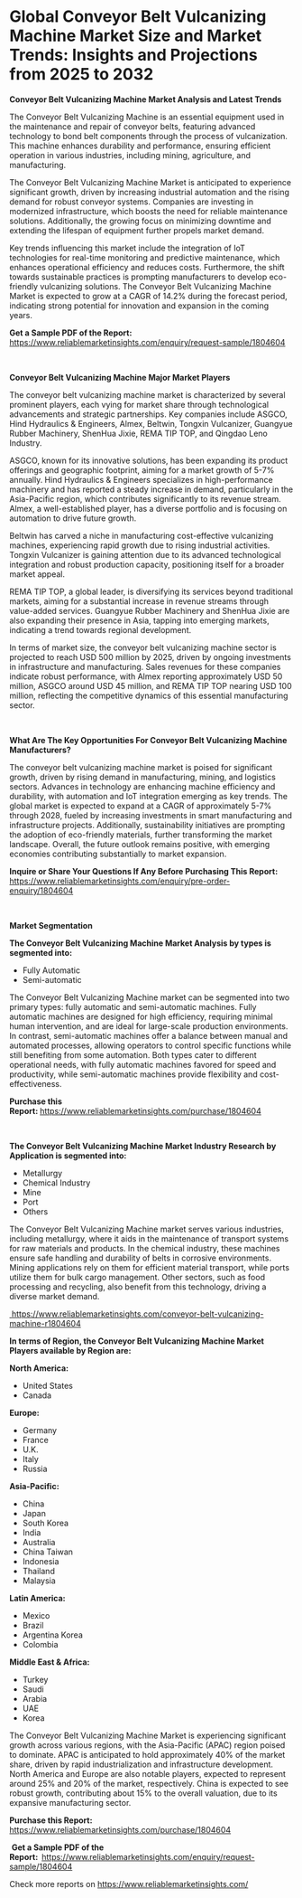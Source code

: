 <p><h1>Global Conveyor Belt Vulcanizing Machine Market Size and Market Trends: Insights and Projections from 2025 to 2032</h1></p><p><strong>Conveyor Belt Vulcanizing Machine Market Analysis and Latest Trends</strong></p>
<p><p>The Conveyor Belt Vulcanizing Machine is an essential equipment used in the maintenance and repair of conveyor belts, featuring advanced technology to bond belt components through the process of vulcanization. This machine enhances durability and performance, ensuring efficient operation in various industries, including mining, agriculture, and manufacturing.</p><p>The Conveyor Belt Vulcanizing Machine Market is anticipated to experience significant growth, driven by increasing industrial automation and the rising demand for robust conveyor systems. Companies are investing in modernized infrastructure, which boosts the need for reliable maintenance solutions. Additionally, the growing focus on minimizing downtime and extending the lifespan of equipment further propels market demand.</p><p>Key trends influencing this market include the integration of IoT technologies for real-time monitoring and predictive maintenance, which enhances operational efficiency and reduces costs. Furthermore, the shift towards sustainable practices is prompting manufacturers to develop eco-friendly vulcanizing solutions. The Conveyor Belt Vulcanizing Machine Market is expected to grow at a CAGR of 14.2% during the forecast period, indicating strong potential for innovation and expansion in the coming years.</p></p>
<p><strong>Get a Sample PDF of the Report:&nbsp;</strong> <a href="https://www.reliablemarketinsights.com/enquiry/request-sample/1804604?utm_campaign=2010&utm_medium=2&utm_source=Github&utm_content=ia&utm_term=19022025&utm_id=conveyor-belt-vulcanizing-machine">https://www.reliablemarketinsights.com/enquiry/request-sample/1804604</a></p>
<p>&nbsp;</p>
<p><strong>Conveyor Belt Vulcanizing Machine Major Market Players</strong></p>
<p><p>The conveyor belt vulcanizing machine market is characterized by several prominent players, each vying for market share through technological advancements and strategic partnerships. Key companies include ASGCO, Hind Hydraulics & Engineers, Almex, Beltwin, Tongxin Vulcanizer, Guangyue Rubber Machinery, ShenHua Jixie, REMA TIP TOP, and Qingdao Leno Industry.</p><p>ASGCO, known for its innovative solutions, has been expanding its product offerings and geographic footprint, aiming for a market growth of 5-7% annually. Hind Hydraulics & Engineers specializes in high-performance machinery and has reported a steady increase in demand, particularly in the Asia-Pacific region, which contributes significantly to its revenue stream. Almex, a well-established player, has a diverse portfolio and is focusing on automation to drive future growth.</p><p>Beltwin has carved a niche in manufacturing cost-effective vulcanizing machines, experiencing rapid growth due to rising industrial activities. Tongxin Vulcanizer is gaining attention due to its advanced technological integration and robust production capacity, positioning itself for a broader market appeal.</p><p>REMA TIP TOP, a global leader, is diversifying its services beyond traditional markets, aiming for a substantial increase in revenue streams through value-added services. Guangyue Rubber Machinery and ShenHua Jixie are also expanding their presence in Asia, tapping into emerging markets, indicating a trend towards regional development.</p><p>In terms of market size, the conveyor belt vulcanizing machine sector is projected to reach USD 500 million by 2025, driven by ongoing investments in infrastructure and manufacturing. Sales revenues for these companies indicate robust performance, with Almex reporting approximately USD 50 million, ASGCO around USD 45 million, and REMA TIP TOP nearing USD 100 million, reflecting the competitive dynamics of this essential manufacturing sector.</p></p>
<p>&nbsp;</p>
<p><strong>What Are The Key Opportunities For Conveyor Belt Vulcanizing Machine Manufacturers?</strong></p>
<p><p>The conveyor belt vulcanizing machine market is poised for significant growth, driven by rising demand in manufacturing, mining, and logistics sectors. Advances in technology are enhancing machine efficiency and durability, with automation and IoT integration emerging as key trends. The global market is expected to expand at a CAGR of approximately 5-7% through 2028, fueled by increasing investments in smart manufacturing and infrastructure projects. Additionally, sustainability initiatives are prompting the adoption of eco-friendly materials, further transforming the market landscape. Overall, the future outlook remains positive, with emerging economies contributing substantially to market expansion.</p></p>
<p><strong>Inquire or Share Your Questions If Any Before Purchasing This Report:</strong> <a href="https://www.reliablemarketinsights.com/enquiry/pre-order-enquiry/1804604?utm_campaign=2010&utm_medium=2&utm_source=Github&utm_content=ia&utm_term=19022025&utm_id=conveyor-belt-vulcanizing-machine">https://www.reliablemarketinsights.com/enquiry/pre-order-enquiry/1804604</a></p>
<p>&nbsp;</p>
<p><strong>Market Segmentation</strong></p>
<p><strong>The Conveyor Belt Vulcanizing Machine Market Analysis by types is segmented into:</strong></p>
<p><ul><li>Fully Automatic</li><li>Semi-automatic</li></ul></p>
<p><p>The Conveyor Belt Vulcanizing Machine market can be segmented into two primary types: fully automatic and semi-automatic machines. Fully automatic machines are designed for high efficiency, requiring minimal human intervention, and are ideal for large-scale production environments. In contrast, semi-automatic machines offer a balance between manual and automated processes, allowing operators to control specific functions while still benefiting from some automation. Both types cater to different operational needs, with fully automatic machines favored for speed and productivity, while semi-automatic machines provide flexibility and cost-effectiveness.</p></p>
<p><strong>Purchase this Report:&nbsp;</strong><a href="https://www.reliablemarketinsights.com/purchase/1804604?utm_campaign=2010&utm_medium=2&utm_source=Github&utm_content=ia&utm_term=19022025&utm_id=conveyor-belt-vulcanizing-machine">https://www.reliablemarketinsights.com/purchase/1804604</a></p>
<p>&nbsp;</p>
<p><strong>The Conveyor Belt Vulcanizing Machine Market Industry Research by Application is segmented into:</strong></p>
<p><ul><li>Metallurgy</li><li>Chemical Industry</li><li>Mine</li><li>Port</li><li>Others</li></ul></p>
<p><p>The Conveyor Belt Vulcanizing Machine market serves various industries, including metallurgy, where it aids in the maintenance of transport systems for raw materials and products. In the chemical industry, these machines ensure safe handling and durability of belts in corrosive environments. Mining applications rely on them for efficient material transport, while ports utilize them for bulk cargo management. Other sectors, such as food processing and recycling, also benefit from this technology, driving a diverse market demand.</p></p>
<p><a href="https://www.reliablemarketinsights.com/conveyor-belt-vulcanizing-machine-r1804604?utm_campaign=2010&utm_medium=2&utm_source=Github&utm_content=ia&utm_term=19022025&utm_id=conveyor-belt-vulcanizing-machine">&nbsp;https://www.reliablemarketinsights.com/conveyor-belt-vulcanizing-machine-r1804604</a></p>
<p><strong>In terms of Region, the Conveyor Belt Vulcanizing Machine Market Players available by Region are:</strong></p>
<p>
    <p> <strong> North America: </strong>
        <ul>
            <li>United States</li>
            <li>Canada</li>
        </ul>
        </p> 
    <p> <strong> Europe: </strong>
        <ul>
            <li>Germany</li>
            <li>France</li>
            <li>U.K.</li>
            <li>Italy</li>
            <li>Russia</li>
        </ul>
        </p> 
    <p> <strong> Asia-Pacific: </strong>
        <ul>
            <li>China</li>
            <li>Japan</li>
            <li>South Korea</li>
            <li>India</li>
            <li>Australia</li>
            <li>China Taiwan</li>
            <li>Indonesia</li>
            <li>Thailand</li>
            <li>Malaysia</li>
        </ul>
        </p> 
    <p> <strong> Latin America: </strong>
        <ul>
            <li>Mexico</li>
            <li>Brazil</li>
            <li>Argentina Korea</li>
            <li>Colombia</li>
        </ul>
        </p> 
    <p> <strong> Middle East & Africa: </strong>
        <ul>
            <li>Turkey</li>
            <li>Saudi</li>
            <li>Arabia</li>
            <li>UAE</li>
            <li>Korea</li>
        </ul>
    </p>
    </p>
<p><p>The Conveyor Belt Vulcanizing Machine Market is experiencing significant growth across various regions, with the Asia-Pacific (APAC) region poised to dominate. APAC is anticipated to hold approximately 40% of the market share, driven by rapid industrialization and infrastructure development. North America and Europe are also notable players, expected to represent around 25% and 20% of the market, respectively. China is expected to see robust growth, contributing about 15% to the overall valuation, due to its expansive manufacturing sector.</p></p>
<p><strong>Purchase this Report: </strong><a href="https://www.reliablemarketinsights.com/purchase/1804604?utm_campaign=2010&utm_medium=2&utm_source=Github&utm_content=ia&utm_term=19022025&utm_id=conveyor-belt-vulcanizing-machine">https://www.reliablemarketinsights.com/purchase/1804604</a></p>
<p>&nbsp;<strong>Get a Sample PDF of the Report:&nbsp;&nbsp;</strong><a href="https://www.reliablemarketinsights.com/enquiry/request-sample/1804604?utm_campaign=2010&utm_medium=2&utm_source=Github&utm_content=ia&utm_term=19022025&utm_id=conveyor-belt-vulcanizing-machine">https://www.reliablemarketinsights.com/enquiry/request-sample/1804604</a></p>
<p><strong></strong></p>
<p>Check more reports on <a href="https://www.reliablemarketinsights.com/?utm_campaign=2010&utm_medium=2&utm_source=Github&utm_content=ia&utm_term=19022025&utm_id=conveyor-belt-vulcanizing-machine">https://www.reliablemarketinsights.com/</a></p>